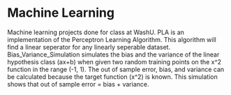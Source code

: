# Machine Learning
Machine learning projects done for class at WashU. 
PLA is an implementation of the Perceptron Learning Algorithm. This algorithm will find a linear seperator for any linearly seperable dataset. 
Bias_Variance_Simulation simulates the bias and the variance of the linear hypothesis class (ax+b) when given two random training points on the x^2 function in the range (-1, 1). The out of sample error, bias, and variance can be calculated because the target function (x^2) is known. This simulation shows that out of sample error = bias + variance. 
